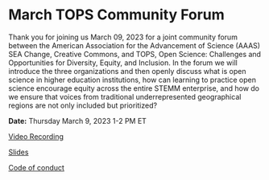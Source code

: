 # March TOPS Community Forum #

Thank you for joining us March 09, 2023 for a joint community forum between the American Association for the Advancement of Science (AAAS) SEA Change, Creative Commons, and TOPS, Open Science: Challenges and Opportunities for Diversity, Equity, and Inclusion. In the forum we will introduce the three organizations and then openly discuss what is open science in higher education institutions, how can learning to practice open science encourage equity across the entire STEMM enterprise, and how do we ensure that voices from traditional underrepresented geographical regions are not only included but prioritized?

**Date:** Thursday March 9, 2023 1-2 PM ET


[Video Recording](https://www.youtube.com/watch?v=puM86Gr5COc)


[Slides](https://zenodo.org/record/7713446#.ZBsZGnbMKUk)


[Code of conduct](../Community_Forums/code_of_conduct.md)

